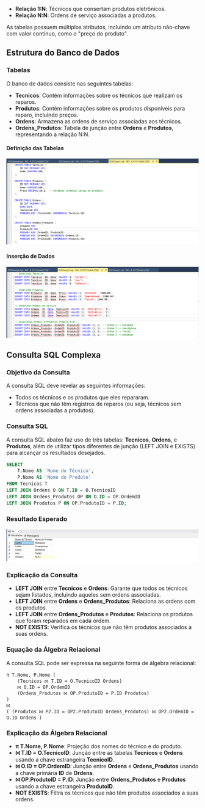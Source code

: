 

- **Relação 1:N**: Técnicos que consertam produtos eletrônicos.
- **Relação N:N**: Ordens de serviço associadas a produtos.

As tabelas possuem múltiplos atributos, incluindo um atributo não-chave com valor contínuo, como o "preço do produto".

## Estrutura do Banco de Dados

### Tabelas

O banco de dados consiste nas seguintes tabelas:

- **Tecnicos**: Contém informações sobre os técnicos que realizam os reparos.
- **Produtos**: Contém informações sobre os produtos disponíveis para reparo, incluindo preços.
- **Ordens**: Armazena as ordens de serviço associadas aos técnicos.
- **Ordens_Produtos**: Tabela de junção entre **Ordens** e **Produtos**, representando a relação N:N.

#### Definição das Tabelas

![alt text](image.png)

#### Inserção de Dados

![alt text](image-1.png)

## Consulta SQL Complexa

### Objetivo da Consulta

A consulta SQL deve revelar as seguintes informações:

- Todos os técnicos e os produtos que eles repararam.
- Técnicos que não têm registros de reparos (ou seja, técnicos sem ordens associadas a produtos).

### Consulta SQL

A consulta SQL abaixo faz uso de três tabelas: **Tecnicos**, **Ordens**, e **Produtos**, além de utilizar tipos diferentes de junção (LEFT JOIN e EXISTS) para alcançar os resultados desejados.

```sql
SELECT 
    T.Nome AS 'Nome do Técnico', 
    P.Nome AS 'Nome do Produto'
FROM Tecnicos T
LEFT JOIN Ordens O ON T.ID = O.TecnicoID
LEFT JOIN Ordens_Produtos OP ON O.ID = OP.OrdemID
LEFT JOIN Produtos P ON OP.ProdutoID = P.ID;
```

### Resultado Esperado

![alt text](image-2.png)

### Explicação da Consulta

- **LEFT JOIN** entre **Tecnicos** e **Ordens**: Garante que todos os técnicos sejam listados, incluindo aqueles sem ordens associadas.
- **LEFT JOIN** entre **Ordens** e **Ordens_Produtos**: Relaciona as ordens com os produtos.
- **LEFT JOIN** entre **Ordens_Produtos** e **Produtos**: Relaciona os produtos que foram reparados em cada ordem.
- **NOT EXISTS**: Verifica os técnicos que não têm produtos associados a suas ordens.

### Equação da Álgebra Relacional

A consulta SQL pode ser expressa na seguinte forma de álgebra relacional:

```plaintext
π T.Nome, P.Nome (
    (Tecnicos ⨝ T.ID = O.TecnicoID Ordens) 
    ⨝ O.ID = OP.OrdemID 
    (Ordens_Produtos ⨝ OP.ProdutoID = P.ID Produtos)
) 
⨝ 
( (Produtos ⨝ P2.ID = OP2.ProdutoID Ordens_Produtos) ⨝ OP2.OrdemID = O.ID Ordens )
```

### Explicação da Álgebra Relacional

- **π T.Nome, P.Nome**: Projeção dos nomes do técnico e do produto.
- **⨝ T.ID = O.TecnicoID**: Junção entre as tabelas **Tecnicos** e **Ordens** usando a chave estrangeira **TecnicoID**.
- **⨝ O.ID = OP.OrdemID**: Junção entre **Ordens** e **Ordens_Produtos** usando a chave primária **ID** de **Ordens**.
- **⨝ OP.ProdutoID = P.ID**: Junção entre **Ordens_Produtos** e **Produtos** usando a chave estrangeira **ProdutoID**.
- **NOT EXISTS**: Filtra os técnicos que não têm produtos associados a suas ordens.
